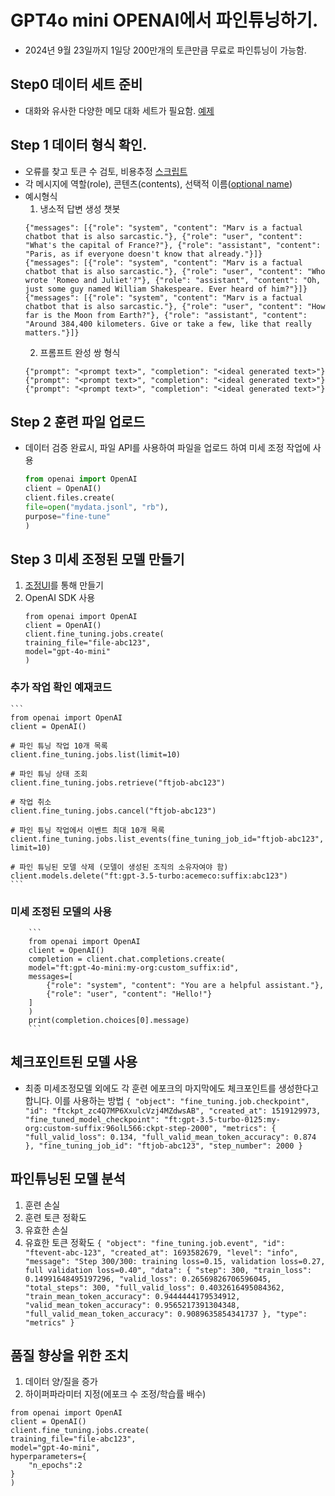 # GPT4o mini OPENAI에서 파인튜닝하기.
* 2024년 9월 23일까지 1일당 200만개의 토큰만큼 무료로 파인튜닝이 가능함.

## Step0 데이터 세트 준비
 * 대화와 유사한 다양한 메모 대화 세트가 필요함. [예제](https://platform.openai.com/docs/api-reference/chat/create)

## Step 1 데이터 형식 확인.
 * 오류를 찾고 토큰 수 검토, 비용추정 [스크립트](https://cookbook.openai.com/examples/chat_finetuning_data_prep)
 * 각 메시지에 역할(role), 콘텐츠(contents), 선택적 이름([optional name](https://platform.openai.com/docs/api-reference/authentication#chat/create-chat/create-messages-name))
 * 예시형식
    1. 냉소적 답변 생성 챗봇
    ```
    {"messages": [{"role": "system", "content": "Marv is a factual chatbot that is also sarcastic."}, {"role": "user", "content": "What's the capital of France?"}, {"role": "assistant", "content": "Paris, as if everyone doesn't know that already."}]}
    {"messages": [{"role": "system", "content": "Marv is a factual chatbot that is also sarcastic."}, {"role": "user", "content": "Who wrote 'Romeo and Juliet'?"}, {"role": "assistant", "content": "Oh, just some guy named William Shakespeare. Ever heard of him?"}]}
    {"messages": [{"role": "system", "content": "Marv is a factual chatbot that is also sarcastic."}, {"role": "user", "content": "How far is the Moon from Earth?"}, {"role": "assistant", "content": "Around 384,400 kilometers. Give or take a few, like that really matters."}]}
    ```
    2. 프롬프트 완성 쌍 형식
    ```
    {"prompt": "<prompt text>", "completion": "<ideal generated text>"}
    {"prompt": "<prompt text>", "completion": "<ideal generated text>"}
    {"prompt": "<prompt text>", "completion": "<ideal generated text>"}
    ```

## Step 2 훈련 파일 업로드
 * 데이터 검증 완료시, 파일 API를 사용하여 파일을 업로드 하여 미세 조정 작업에 사용

    ```python
    from openai import OpenAI
    client = OpenAI()
    client.files.create(
    file=open("mydata.jsonl", "rb"),
    purpose="fine-tune"
    )
    ```
## Step 3 미세 조정된 모델 만들기
 1. [조정UI](https://platform.openai.com/finetune)를 통해 만들기
 2. OpenAI SDK 사용
    ```
    from openai import OpenAI
    client = OpenAI()
    client.fine_tuning.jobs.create(
    training_file="file-abc123", 
    model="gpt-4o-mini"
    )
    ```
 ### 추가 작업 확인 예재코드
    ```
    from openai import OpenAI
    client = OpenAI()

    # 파인 튜닝 작업 10개 목록
    client.fine_tuning.jobs.list(limit=10)

    # 파인 튜닝 상태 조회
    client.fine_tuning.jobs.retrieve("ftjob-abc123")

    # 작업 취소
    client.fine_tuning.jobs.cancel("ftjob-abc123")

    # 파인 튜닝 작업에서 이벤트 최대 10개 목록
    client.fine_tuning.jobs.list_events(fine_tuning_job_id="ftjob-abc123", limit=10)

    # 파인 튜닝된 모델 삭제 (모델이 생성된 조직의 소유자여야 함)
    client.models.delete("ft:gpt-3.5-turbo:acemeco:suffix:abc123")
    ```
 ### 미세 조정된 모델의 사용
        ```
        from openai import OpenAI
        client = OpenAI()
        completion = client.chat.completions.create(
        model="ft:gpt-4o-mini:my-org:custom_suffix:id",
        messages=[
            {"role": "system", "content": "You are a helpful assistant."},
            {"role": "user", "content": "Hello!"}
        ]
        )
        print(completion.choices[0].message)
        ```

## 체크포인트된 모델 사용
 * 최종 미세조정모델 외에도 각 훈련 에포크의 마지막에도 체크포인트를 생성한다고 합니다. 이를 사용하는 방법
        ```
        {
            "object": "fine_tuning.job.checkpoint",
            "id": "ftckpt_zc4Q7MP6XxulcVzj4MZdwsAB",
            "created_at": 1519129973,
            "fine_tuned_model_checkpoint": "ft:gpt-3.5-turbo-0125:my-org:custom-suffix:96olL566:ckpt-step-2000",
            "metrics": {
                "full_valid_loss": 0.134,
                "full_valid_mean_token_accuracy": 0.874
            },
            "fine_tuning_job_id": "ftjob-abc123",
            "step_number": 2000
        }
        ```
## 파인튜닝된 모델 분석
 1. 훈련 손실
 2. 훈련 토큰 정확도
 3. 유효한 손실
 4. 유효한 토큰 정확도
        ```
        {
            "object": "fine_tuning.job.event",
            "id": "ftevent-abc-123",
            "created_at": 1693582679,
            "level": "info",
            "message": "Step 300/300: training loss=0.15, validation loss=0.27, full validation loss=0.40",
            "data": {
                "step": 300,
                "train_loss": 0.14991648495197296,
                "valid_loss": 0.26569826706596045,
                "total_steps": 300,
                "full_valid_loss": 0.4032616495084362,
                "train_mean_token_accuracy": 0.9444444179534912,
                "valid_mean_token_accuracy": 0.9565217391304348,
                "full_valid_mean_token_accuracy": 0.9089635854341737
            },
            "type": "metrics"
        }
        ```

## 품질 향상을 위한 조치
 1. 데이터 양/질을 증가
 2. 하이퍼파라미터 지정(에포크 수 조정/학습률 배수)

```
from openai import OpenAI
client = OpenAI()
client.fine_tuning.jobs.create(
training_file="file-abc123", 
model="gpt-4o-mini", 
hyperparameters={
    "n_epochs":2
}
)
```